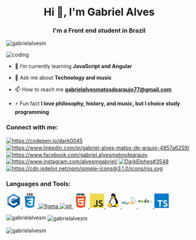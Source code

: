 <h1 align="center">Hi 👋, I'm Gabriel Alves</h1>
<h3 align="center">I'm a Front end student in Brazil</h3>

<p align="left"> <img src="https://komarev.com/ghpvc/?username=gabrielalvesm&label=Profile%20views&color=0e75b6&style=flat" alt="gabrielalvesm" /> </p>
<img aling="right" alt="coding" width="400" src="https://media.tenor.com/NOYF3f82b_gAAAAC/programmer.gif"/>

- 🌱 I’m currently learning **JavaScript and Angular**

- 💬 Ask me about **Technology and music**

- 📫 How to reach me **gabrielalvesmatosdearaujo77@gmail.com**

- ⚡ Fun fact **I love philosophy, history, and music, but I choice study programming**

<h3 align="left">Connect with me:</h3>
<p align="left">
<a href="https://codepen.io/https://codepen.io/dark0045" target="blank"><img align="center" src="https://raw.githubusercontent.com/rahuldkjain/github-profile-readme-generator/master/src/images/icons/Social/codepen.svg" alt="https://codepen.io/dark0045" height="30" width="40" /></a>
<a href="https://linkedin.com/in/https://www.linkedin.com/in/gabriel-alves-matos-de-araujo-4857a6259/" target="blank"><img align="center" src="https://raw.githubusercontent.com/rahuldkjain/github-profile-readme-generator/master/src/images/icons/Social/linked-in-alt.svg" alt="https://www.linkedin.com/in/gabriel-alves-matos-de-araujo-4857a6259/" height="30" width="40" /></a>
<a href="https://fb.com/https://www.facebook.com/gabriel.alvesmatosdearaujo" target="blank"><img align="center" src="https://raw.githubusercontent.com/rahuldkjain/github-profile-readme-generator/master/src/images/icons/Social/facebook.svg" alt="https://www.facebook.com/gabriel.alvesmatosdearaujo" height="30" width="40" /></a>
<a href="https://instagram.com/https://www.instagram.com/alvesmgabriel/" target="blank"><img align="center" src="https://raw.githubusercontent.com/rahuldkjain/github-profile-readme-generator/master/src/images/icons/Social/instagram.svg" alt="https://www.instagram.com/alvesmgabriel/" height="30" width="40" /></a>
<a href="https://discord.gg/DarkElphes#3548" target="blank"><img align="center" src="https://raw.githubusercontent.com/rahuldkjain/github-profile-readme-generator/master/src/images/icons/Social/discord.svg" alt="DarkElphes#3548" height="30" width="40" /></a>
<a href="/https://cdn.jsdelivr.net/npm/simple-icons@3.1.0/icons/rss.svg" target="blank"><img align="center" src="https://raw.githubusercontent.com/rahuldkjain/github-profile-readme-generator/master/src/images/icons/Social/rss.svg" alt="https://cdn.jsdelivr.net/npm/simple-icons@3.1.0/icons/rss.svg" height="30" width="40" /></a>
</p>

<h3 align="left">Languages and Tools:</h3>
<p align="left"> <a href="https://www.cprogramming.com/" target="_blank" rel="noreferrer"> <img src="https://raw.githubusercontent.com/devicons/devicon/master/icons/c/c-original.svg" alt="c" width="40" height="40"/> </a> <a href="https://www.w3schools.com/css/" target="_blank" rel="noreferrer"> <img src="https://raw.githubusercontent.com/devicons/devicon/master/icons/css3/css3-original-wordmark.svg" alt="css3" width="40" height="40"/> </a> <a href="https://www.figma.com/" target="_blank" rel="noreferrer"> <img src="https://www.vectorlogo.zone/logos/figma/figma-icon.svg" alt="figma" width="40" height="40"/> </a> <a href="https://git-scm.com/" target="_blank" rel="noreferrer"> <img src="https://www.vectorlogo.zone/logos/git-scm/git-scm-icon.svg" alt="git" width="40" height="40"/> </a> <a href="https://www.w3.org/html/" target="_blank" rel="noreferrer"> <img src="https://raw.githubusercontent.com/devicons/devicon/master/icons/html5/html5-original-wordmark.svg" alt="html5" width="40" height="40"/> </a> <a href="https://developer.mozilla.org/en-US/docs/Web/JavaScript" target="_blank" rel="noreferrer"> <img src="https://raw.githubusercontent.com/devicons/devicon/master/icons/javascript/javascript-original.svg" alt="javascript" width="40" height="40"/> </a> <a href="https://www.linux.org/" target="_blank" rel="noreferrer"> <img src="https://raw.githubusercontent.com/devicons/devicon/master/icons/linux/linux-original.svg" alt="linux" width="40" height="40"/> </a> <a href="https://www.mysql.com/" target="_blank" rel="noreferrer"> <img src="https://raw.githubusercontent.com/devicons/devicon/master/icons/mysql/mysql-original-wordmark.svg" alt="mysql" width="40" height="40"/> </a> <a href="https://nodejs.org" target="_blank" rel="noreferrer"> <img src="https://raw.githubusercontent.com/devicons/devicon/master/icons/nodejs/nodejs-original-wordmark.svg" alt="nodejs" width="40" height="40"/> </a> <a href="https://www.typescriptlang.org/" target="_blank" rel="noreferrer"> <img src="https://raw.githubusercontent.com/devicons/devicon/master/icons/typescript/typescript-original.svg" alt="typescript" width="40" height="40"/> </a> </p>

<p><img align="left" src="https://github-readme-stats.vercel.app/api/top-langs?username=gabrielalvesm&show_icons=true&locale=en&layout=compact" alt="gabrielalvesm" /></p>

<p>&nbsp;<img align="center" src="https://github-readme-stats.vercel.app/api?username=gabrielalvesm&show_icons=true&locale=en" alt="gabrielalvesm" /></p>

<p><img align="center" src="https://github-readme-streak-stats.herokuapp.com/?user=gabrielalvesm&" alt="gabrielalvesm" /></p>
